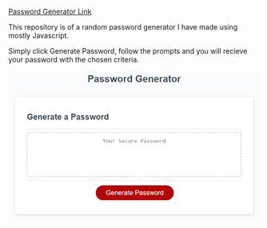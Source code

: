 <a href="https://brandonconte.github.io/PWGenWeek3/">Password Generator Link</a>

This repository is of a random password generator I have made using mostly Javascript.

Simply click Generate Password, follow the prompts and you will recieve your password with the chosen criteria. 

<img src="./assets/images/homeworkdemo.png" title="Password Generator" alt="Password Generator">